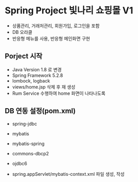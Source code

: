 # Spring Project 빛나리 쇼핑몰 V1
* 상품관리, 거래처관리, 회원가입, 로그인을 포함
* DB 오라클
* 반응형 메뉴를 사용, 반응형 메인화면 구현

## Porject 시작
* Java Version 1.8 로 변경
* Spring Framework 5.2.8
* lombock, logback
* views/home.jsp 삭제 후 재 생성
* Rum Service 수행하여 home 화면이 나타나도록

## DB 연동 설정(pom.xml)
* spring-jdbc
* mybatis
* mybatis-spring
* commons-dbcp2
* ojdbc6

* spring.appServlet/mybatis-context.xml 파일 생성, 작성